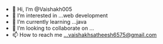 - 👋 Hi, I’m @Vaishakh005
- 👀 I’m interested in ...web development
- 🌱 I’m currently learning ...java
- 💞️ I’m looking to collaborate on ...
- 📫 How to reach me ...vaishakhsatheesh6575@gmail.com

<!---
Vaishakh005/Vaishakh005 is a ✨ special ✨ repository because its `README.md` (this file) appears on your GitHub profile.
You can click the Preview link to take a look at your changes.
--->
